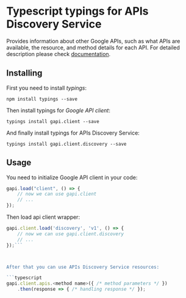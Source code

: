 # Typescript typings for APIs Discovery Service
Provides information about other Google APIs, such as what APIs are available, the resource, and method details for each API.
For detailed description please check [documentation](https://developers.google.com/discovery/).

## Installing

First you need to install *typings*:
```
npm install typings --save 
```

Then install typings for *Google API client*:
```
typings install gapi.client --save 
```

And finally install typings for APIs Discovery Service:
```
typings install gapi.client.discovery --save 
```

## Usage

You need to initialize Google API client in your code:
```typescript
gapi.load("client", () => { 
    // now we can use gapi.client
    // ... 
});
```

Then load api client wrapper:
```typescript
gapi.client.load('discovery', 'v1', () => {
    // now we can use gapi.client.discovery
    // ... 
});```



After that you can use APIs Discovery Service resources:

```typescript
gapi.client.apis.<method name>({ /* method parameters */ })
    .then(response => { /* handling response */ });
```